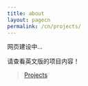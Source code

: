 ```yaml
---
title: about
layout: pagecn
permalink: /cn/projects/
---
```



网页建设中...


请查看英文版的项目内容！

> [Projects](http://liangchen1ce.github.io/eng/projects/)
